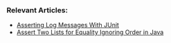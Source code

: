 ### Relevant Articles:

- [Asserting Log Messages With JUnit](https://www.surya.com/junit-asserting-logs)
- [Assert Two Lists for Equality Ignoring Order in Java](https://www.surya.com/java-assert-lists-equality-ignore-order)
